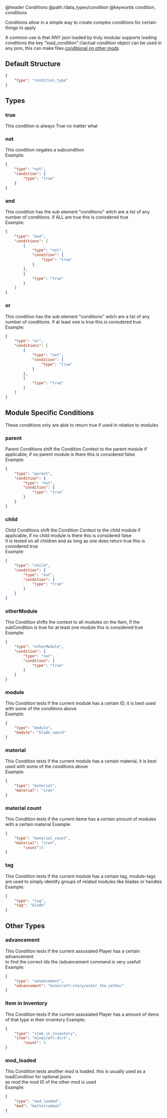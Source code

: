 @header Conditions
@path /data_types/condition
@keywords condition, conditions

Conditions allow in a simple way to create complex conditions for certain things to apply

A common use is that ANY json loaded by truly modular supports loading conditions
the key "load_condition"://actual condition object
can be used in any json, this can make files [conditional on other mods](https://github.com/Truly-Modular/Modular-Item-API/wiki/Json-Data-Types#mod_loaded)

## Default Structure

```json
{
    "type": "condition_type"
}
```

## **Types**

### true
This condition is always True no matter what

### not
This condition negates a subcondition  
Example:
```json
{
	"type": "not",
	"condition": {
		"type": "true"
	}
}
```  
### and
This condition has the sub element "conditions" witch are a list of any number of conditions. if ALL are true this is conisdered true  
Example:
```json
{
	"type": "and",
	"conditions": [
		{
			"type": "not",
			"condition": {
				"type": "true"
			}
		},
		{
			"type": "true"
		}
	]
}
```
### or
This condition has the sub element "conditions" witch are a list of any number of conditions. if at least one is true this is conisdered true  
Example:
```json
{
	"type": "or",
	"conditions": [
		{
			"type": "not",
			"condition": {
				"type": "true"
			}
		},
		{
			"type": "true"
		}
	]
}
```
## Module Specific Conditions
These conditions only are able to return true if used in relation to modules
### parent
Parent Conditions shift the Condition Context to the parent module if applicable, if no parent module is there this is considered false  
Example:
```json
{
	"type": "parent",
	"condition": {
		"type": "not",
		"condition": {
			"type": "true"
		}
	}
}
```
### child
Child Conditions shift the Condition Context to the child module if applicable, if no child module is there this is considered false  
It is tested on all children and as long as one does return true this is considered true  
Example:
```json
{
	"type": "child",
	"condition": {
		"type": "not",
		"condition": {
			"type": "true"
		}
	}
}

```
### otherModule
This Condition shifts the context to all modules on the Item, if the subCondition is true for at least one module this is considered true  
Example:
```json
{
	"type": "otherModule",
	"condition": {
		"type": "not",
		"condition": {
			"type": "true"
		}
	}
}

```

### module
This Condition tests if the current module has a certain ID, it is best used with some of the conditions above  
Example:
```json
{
	"type": "module",  
	"module": "blade_sword"  
}

```  
### material
This Condition tests if the current module has a certain material, it is best used with some of the conditions above  
Example:
```json
{
	"type": "material",
	"material": "iron"
}

```   
### material  count
This Condition tests if the current iteme has a certain amount of modules with a certain material
Example:
```json
{
	"type": "material_count",
	"material": "iron",
        "count":5
}

```  
### tag
This Condition tests if the current module has a certain tag, module-tags are used to simply identify groups of related modules like blades or handles  
Example:
```json
{
	"type": "tag",
	"tag": "blade"
}

```    

## Other Types
### advancement
This Condition tests if the current assosiated Player has a certain advancement  
to find the correct Ids the /advancement command is very usefull  
Example:
```json
{
	"type": "advancement",
	"advancement": "minecraft:story/enter_the_nether"
}


```

### Item in Inventory
This Condition tests if the current assosiated Player has a amount of items of that type in their inventory
Example:
```json
{
	"type": "item_in_inventory",
	"item": "minecraft:dirt",
        "count": 5
}


```
### mod_loaded
This Condition tests another mod is loaded. this is usually used as a loadCondition for optional jsons  
as mod the mod ID of the other mod is used  
Example:
```json
{
	"type": "mod_loaded",
	"mod": "bettercombat"
}

```